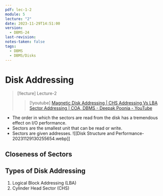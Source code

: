 ```yaml
---
pdf: lec-1-2
module: 5
lecture: "2"
date: 2023-11-29T14:51:00
version:
  - DBMS-24
last-revision: 
notes-taken: false
tags:
  - DBMS
  - DBMS/Disks
---
```


# Disk Addressing
> [!lecture] Lecture-2
>> [!youtube] [Magnetic Disk Addressing | CHS Addressing Vs LBA Sector Addressing | COA, DBMS - Deepak Poonia - YouTube](https://www.youtube.com/watch?v=5XzFAOJGHFI)

- The order in which the sectors are read from the disk has a tremendous effect on I/O performance.
- Sectors are the smallest unit that can be read or write. 
- Sectors are given addresses.
![[Disk Structure and Performance-20231129130255654.webp]]

## Closeness of Sectors


## Types of Disk Addressing

1. Logical Block Addressing (LBA)
2. Cylinder Head Sector (CHS)


